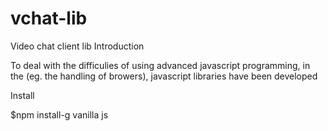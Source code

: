 vchat-lib
=========

Video chat client lib
Introduction

To deal with the difficulies of using advanced javascript programming, in the (eg. the handling of browers), javascript libraries have been developed

Install

$npm install-g vanilla js
